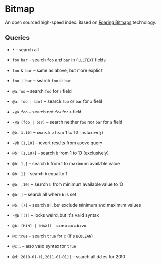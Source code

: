# Bitmap

An open sourced high-speed index. Based on [Roaring Bitmaps](https://roaringbitmap.org/) technology.

## Queries

* `*` &ndash; search all<br><br>
* `foo bar` &ndash; search `foo` and `bar` in `FULLTEXT` fields<br><br>
* `foo & bar` &ndash; same as above, but more explicit<br><br>
* `foo | bar` &ndash; search `foo` or `bar`<br><br>
* `@a:foo` &ndash; search `foo` for `a` field<br><br>
* `@a:(foo | bar)` &ndash; search `foo` or `bar` for `a` field<br><br>
* `-@a:foo` &ndash; search not `foo` for `a` field<br><br>
* `-@a:(foo | bar)` &ndash; search neither `foo` nor `bar` for `a` field<br><br>
* `@b:[1,10]` &ndash; search `b` from 1 to 10 (inclusively)<br><br>
* `-@b:[1,10]` &ndash; revert results from above query<br><br>
* `@b:[(1,10)]` &ndash; search `b` from 1 to 10 (exclusively)<br><br>
* `@b:[1,]` &ndash; search `b` from 1 to maximum available value<br><br>
* `@b:[1]` &ndash; search `b` equal to 1<br><br>
* `@b:[,10]` &ndash; search `b` from minimum available value to 10<br><br>
* `@b:[]` &ndash; search all where `b` is set<br><br>
* `@b:[()]` &ndash; search all, but exclude minimum and maximum values<br><br>
* `-@b:[()]` &ndash; looks weird, but it's valid syntax<br><br>
* `@b:([MIN] | [MAX])` &ndash; same as above<br><br>
* `@c:true` &ndash; search `true` for `c` (it's `BOOLEAN`)<br><br>
* `@c:1` &ndash; also valid syntax for `true`<br><br>
* `@d:[2010-01-01,2011-01-01)]` &ndash; search all dates for 2010<br><br>
